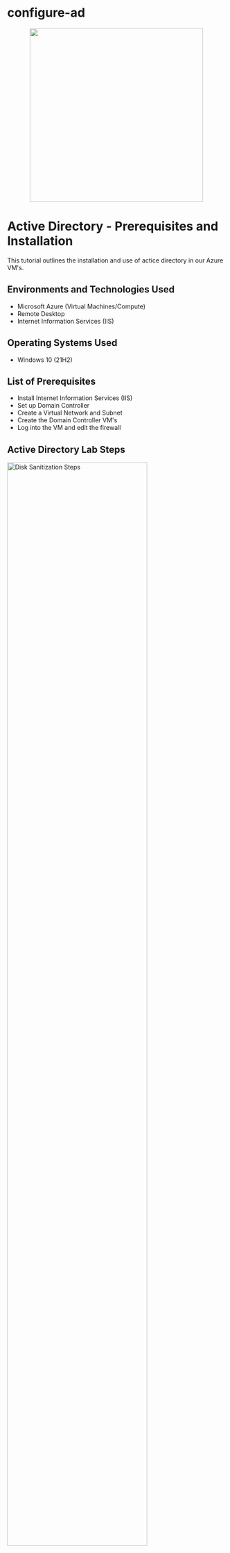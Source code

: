 # configure-ad
<p align="center">
<img src="https://i.imgur.com/g4LY2yK.png" width="400"/> 
</p>

<h1>Active Directory - Prerequisites and Installation</h1>
This tutorial outlines the installation and use of actice directory in our Azure VM's.<br />

<h2>Environments and Technologies Used</h2>

- Microsoft Azure (Virtual Machines/Compute)
- Remote Desktop
- Internet Information Services (IIS)

<h2>Operating Systems Used </h2>

- Windows 10</b> (21H2)

<h2>List of Prerequisites</h2>

- Install Internet Information Services (IIS)
- Set up Domain Controller
- Create a Virtual Network and Subnet
- Create the Domain Controller VM's
- Log into the VM and edit the firewall

<h2>Active Directory Lab Steps</h2>

<p>
<img src="https://i.imgur.com/cP9VDSQ.png" height="80%" width="80%" alt="Disk Sanitization Steps"/>
</p>
<p>
This diagram above is the easiest way to show  what I created as far as my client-1 and how it will be communicating with the domain controller. I also went in and created my rescourse groups along with virtual network and subnet that will be show in the next slides.
</p>
<br />

<p>
<img src="https://i.imgur.com/DJmEXEB.png" height="80%" width="80%" alt="Disk Sanitization Steps"/>
</p>
<p>
Lorem ipsum dolor sit amet, consectetur adipiscing elit, sed do eiusmod tempor incididunt ut labore et dolore magna aliqua. Ut enim ad minim veniam, quis nostrud exercitation ullamco laboris nisi ut aliquip ex ea commodo consequat. Duis aute irure dolor in reprehenderit in voluptate velit esse cillum dolore eu fugiat nulla pariatur.
</p>
<br />

<p>
<img src="https://i.imgur.com/DJmEXEB.png" height="80%" width="80%" alt="Disk Sanitization Steps"/>
</p>
<p>
Lorem ipsum dolor sit amet, consectetur adipiscing elit, sed do eiusmod tempor incididunt ut labore et dolore magna aliqua. Ut enim ad minim veniam, quis nostrud exercitation ullamco laboris nisi ut aliquip ex ea commodo consequat. Duis aute irure dolor in reprehenderit in voluptate velit esse cillum dolore eu fugiat nulla pariatur.
</p>
<br />
